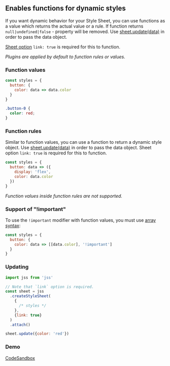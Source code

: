 ## Enables functions for dynamic styles

If you want dynamic behavior for your Style Sheet, you can use functions as a value which returns the actual value or a rule. If function returns `null|undefined|false` - property will be removed. Use [sheet.update(data)](https://github.com/cssinjs/jss/blob/master/docs/jss-api.md#update-function-values) in order to pass the data object.

[Sheet option](https://github.com/cssinjs/jss/blob/master/docs/jss-api.md#create-style-sheet) `link: true` is required for this to function.

_Plugins are applied by default to function rules or values._

### Function values

```javascript
const styles = {
  button: {
    color: data => data.color
  }
}
```

```css
.button-0 {
  color: red;
}
```

### Function rules

Similar to function values, you can use a function to return a dynamic style object. Use [sheet.update(data)](https://github.com/cssinjs/jss/blob/master/docs/jss-api.md#update-function-values) in order to pass the data object. Sheet option `link: true` is required for this to function.

```javascript
const styles = {
  button: data => ({
    display: 'flex',
    color: data.color
  })
}
```

_Function values inside function rules are not supported._

### Support of "!important"

To use the `!important` modifier with function values, you must use [array syntax](https://github.com/cssinjs/jss/blob/master/docs/jss-syntax.md#alternative-for-space-and-comma-separated-values):

```javascript
const styles = {
  button: {
    color: data => [[data.color], '!important']
  }
}
```

### Updating

```javascript
import jss from 'jss'

// Note that `link` option is required.
const sheet = jss
  .createStyleSheet(
    {
      /* styles */
    },
    {link: true}
  )
  .attach()

sheet.update({color: 'red'})
```

### Demo

[CodeSandbox](//codesandbox.io/s/github/cssinjs/jss/tree/master/examples/plugins/jss-plugin-rule-value-function?fontsize=14)

